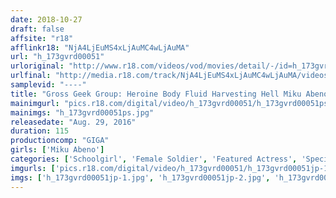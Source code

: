 ```yaml
---
date: 2018-10-27
draft: false
affsite: "r18"
afflinkr18: "NjA4LjEuMS4xLjAuMC4wLjAuMA"
url: "h_173gvrd00051"
urloriginal: "http://www.r18.com/videos/vod/movies/detail/-/id=h_173gvrd00051"
urlfinal: "http://media.r18.com/track/NjA4LjEuMS4xLjAuMC4wLjAuMA/videos/vod/movies/detail/-/id=h_173gvrd00051"
samplevid: "----"
title: "Gross Geek Group: Heroine Body Fluid Harvesting Hell Miku Abeno"
mainimgurl: "pics.r18.com/digital/video/h_173gvrd00051/h_173gvrd00051ps.jpg"
mainimgs: "h_173gvrd00051ps.jpg"
releasedate: "Aug. 29, 2016"
duration: 115
productioncomp: "GIGA"
girls: ['Miku Abeno']
categories: ['Schoolgirl', 'Female Soldier', 'Featured Actress', 'Special Effects', 'Action']
imgurls: ['pics.r18.com/digital/video/h_173gvrd00051/h_173gvrd00051jp-1.jpg', 'pics.r18.com/digital/video/h_173gvrd00051/h_173gvrd00051jp-2.jpg', 'pics.r18.com/digital/video/h_173gvrd00051/h_173gvrd00051jp-3.jpg', 'pics.r18.com/digital/video/h_173gvrd00051/h_173gvrd00051jp-4.jpg', 'pics.r18.com/digital/video/h_173gvrd00051/h_173gvrd00051jp-5.jpg', 'pics.r18.com/digital/video/h_173gvrd00051/h_173gvrd00051jp-6.jpg', 'pics.r18.com/digital/video/h_173gvrd00051/h_173gvrd00051jp-7.jpg', 'pics.r18.com/digital/video/h_173gvrd00051/h_173gvrd00051jp-8.jpg', 'pics.r18.com/digital/video/h_173gvrd00051/h_173gvrd00051jp-9.jpg', 'pics.r18.com/digital/video/h_173gvrd00051/h_173gvrd00051jp-10.jpg', 'pics.r18.com/digital/video/h_173gvrd00051/h_173gvrd00051jp-11.jpg', 'pics.r18.com/digital/video/h_173gvrd00051/h_173gvrd00051jp-12.jpg', 'pics.r18.com/digital/video/h_173gvrd00051/h_173gvrd00051jp-13.jpg', 'pics.r18.com/digital/video/h_173gvrd00051/h_173gvrd00051jp-14.jpg', 'pics.r18.com/digital/video/h_173gvrd00051/h_173gvrd00051jp-15.jpg', 'pics.r18.com/digital/video/h_173gvrd00051/h_173gvrd00051jp-16.jpg', 'pics.r18.com/digital/video/h_173gvrd00051/h_173gvrd00051jp-17.jpg', 'pics.r18.com/digital/video/h_173gvrd00051/h_173gvrd00051jp-18.jpg', 'pics.r18.com/digital/video/h_173gvrd00051/h_173gvrd00051jp-19.jpg', 'pics.r18.com/digital/video/h_173gvrd00051/h_173gvrd00051jp-20.jpg']
imgs: ['h_173gvrd00051jp-1.jpg', 'h_173gvrd00051jp-2.jpg', 'h_173gvrd00051jp-3.jpg', 'h_173gvrd00051jp-4.jpg', 'h_173gvrd00051jp-5.jpg', 'h_173gvrd00051jp-6.jpg', 'h_173gvrd00051jp-7.jpg', 'h_173gvrd00051jp-8.jpg', 'h_173gvrd00051jp-9.jpg', 'h_173gvrd00051jp-10.jpg', 'h_173gvrd00051jp-11.jpg', 'h_173gvrd00051jp-12.jpg', 'h_173gvrd00051jp-13.jpg', 'h_173gvrd00051jp-14.jpg', 'h_173gvrd00051jp-15.jpg', 'h_173gvrd00051jp-16.jpg', 'h_173gvrd00051jp-17.jpg', 'h_173gvrd00051jp-18.jpg', 'h_173gvrd00051jp-19.jpg', 'h_173gvrd00051jp-20.jpg']
---
```

